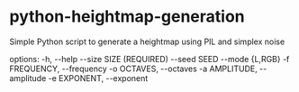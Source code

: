 # python-heightmap-generation
Simple Python script to generate a heightmap using PIL and simplex noise

options:
  -h, --help
  --size SIZE (REQUIRED)
  --seed SEED
  --mode {L,RGB}
  -f FREQUENCY, --frequency
  -o OCTAVES, --octaves
  -a AMPLITUDE, --amplitude
  -e EXPONENT, --exponent
